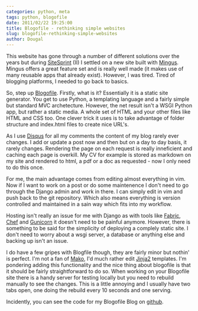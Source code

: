 ```yaml
---
categories: python, meta
tags: python, blogofile
date: 2011/02/22 19:25:00
title: Blogofile - rethinking simple websites
slug: blogofile-rethinking-simple-websites
author: Dougal
---
```


This website has gone through a number of different solutions over the years 
but during [SiteSprint](http://sitesprint.info/) (II) I settled on a new site 
built with [Mingus](https://github.com/montylounge/django-mingus). Mingus 
offers a great feature set and is really well made (it makes use of many 
reusable apps that already exist). However, I was tired. Tired of blogging 
platforms, I needed to go back to basics.

So, step up [Blogofile](http://www.blogofile.com/). Firstly, what is it? 
Essentially it is a static site generator. You get to use Python, a templating 
language and a fairly simple but standard MVC archetecture. However, the net 
result isn't a WSGI Python app, but rather a static media. A whole set of 
HTML and your other files like HTML and CSS too. One clever trick it uses is
to take advantage of folder structure and index.html files to create nice 
URL's.

As I use [Disqus](http://disqus.com/) for all my comments the content of my 
blog rarely ever changes. I add or update a post now and then but on a day to 
day basis, it rarely changes. Rendering the page on each request is really 
inneficient and caching each page is overkill. My CV for example is stored as 
markdown on my site and rendered to html, a pdf or a doc as requested - now I 
only need to do this once. 

For me, the main advantage comes from editing almost everything in vim. Now if 
I want to work on a post or do some maintenence I don't need to go through 
the Django admin and work in there. I can simply edit in vim and push back 
to the git repository. Which also means everything is version controlled and 
maintained in a sain way which fits into my workflow. 

Hosting isn't really an issue for me with Django as with tools like 
[Fabric](http://docs.fabfile.org/), [Chef](https://github.com/opscode/chef) and 
[Gunicorn](http://gunicorn.org/) it doesn't need to be painful anymore. 
However, there is something to be said for the simplicity of deploying a 
complely static site. I don't need to worry about a wsgi server, a database 
or anything else and backing up isn't an issue. 

I do have a few gripes with Blogfile though, they are fairly minor but nothin'
is perfect. I'm not a fan of [Mako](http://www.makotemplates.org/), I'd much 
rather edit [Jinja2](http://jinja.pocoo.org/) templates. I'm pondering adding 
this functionality and the nice thing about blogofile is that it should be
fairly straightforward to do so. When working on your Blogofile site there is 
a handy server for testing locally but you need to rebuild manually to see the 
changes. This is a little annoying and I usually have two tabs open, one doing 
the rebuild every 10 seconds and one serving.

Incidently, you can see the code for my Blogofile Blog on 
[github](https://github.com/d0ugal/dm).

